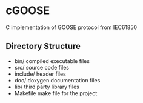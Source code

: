 # cGOOSE
C implementation of GOOSE protocol from IEC61850

## Directory Structure
* bin/        compiled executable files
* src/        source code files
* include/    header files
* doc/        doxygen documentation files
* lib/        third party library files
* Makefile    make file for the project
